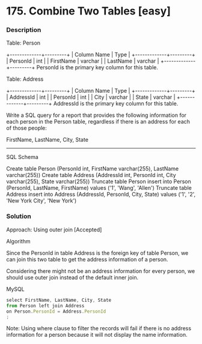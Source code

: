 # 175. Combine Two Tables [easy]

### Description

Table: Person

+-------------+---------+
| Column Name | Type    |
+-------------+---------+
| PersonId    | int     |
| FirstName   | varchar |
| LastName    | varchar |
+-------------+---------+
PersonId is the primary key column for this table.

Table: Address

+-------------+---------+
| Column Name | Type    |
+-------------+---------+
| AddressId   | int     |
| PersonId    | int     |
| City        | varchar |
| State       | varchar |
+-------------+---------+
AddressId is the primary key column for this table.
 

Write a SQL query for a report that provides the following information for each person in the Person table, regardless if there is an address for each of those people:

FirstName, LastName, City, State

---

SQL Schema

Create table Person (PersonId int, FirstName varchar(255), LastName varchar(255))
Create table Address (AddressId int, PersonId int, City varchar(255), State varchar(255))
Truncate table Person
insert into Person (PersonId, LastName, FirstName) values ('1', 'Wang', 'Allen')
Truncate table Address
insert into Address (AddressId, PersonId, City, State) values ('1', '2', 'New York City', 'New York')

### Solution

Approach: Using outer join [Accepted]

Algorithm

Since the PersonId in table Address is the foreign key of table Person, we can join this two table to get the address information of a person.

Considering there might not be an address information for every person, we should use outer join instead of the default inner join.

MySQL
```javascript
select FirstName, LastName, City, State
from Person left join Address
on Person.PersonId = Address.PersonId
;
```


Note: Using where clause to filter the records will fail if there is no address information for a person because it will not display the name information.
